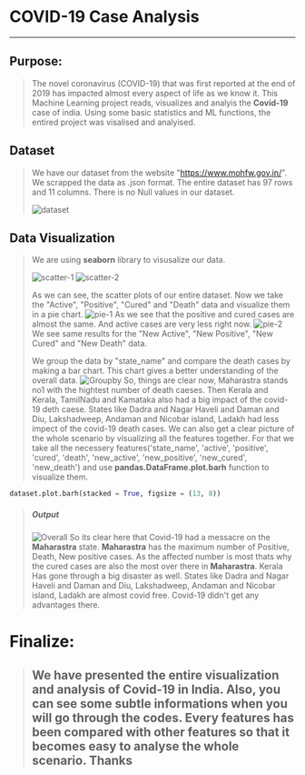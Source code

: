 # COVID-19 Case Analysis
---
## Purpose:
> The novel coronavirus (COVID-19) that was first reported at the end of 2019 has impacted almost every aspect of life as we know it. This Machine Learning project reads, visualizes and analyis the **Covid-19** case of india. Using some basic statistics and ML functions, the entired project was visalised and analyised.
## Dataset
> We have our dataset from the website "https://www.mohfw.gov.in/". We scrapped the data as .json format. The entire dataset has 97 rows and 11 columns.  There  is no Null values in our dataset.
> 
> ![dataset](https://user-images.githubusercontent.com/89790414/143030943-921ff707-9442-4a9c-a709-560f0065981f.PNG)
## Data Visualization
> We are using **seaborn** library to visusalize our data.
> 
> ![scatter-1](https://user-images.githubusercontent.com/89790414/143032197-cdd7399f-9302-4def-8feb-0b0494daea0c.PNG)
> ![scatter-2](https://user-images.githubusercontent.com/89790414/143032211-ced2ebd1-0e66-41e6-9a13-6ade86248aa8.PNG)
>
> As we can see, the scatter plots of our entire dataset.
>Now we take the "Active", "Positive", "Cured" and "Death" data and visualize them in a pie chart. 
> ![pie-1](https://user-images.githubusercontent.com/89790414/143033974-1fd2f336-4784-40cf-b2c8-8d2ebc5c63b6.PNG)
> As we see that the positive and cured cases are almost the same.  And active cases are very less right now.
> ![pie-2](https://user-images.githubusercontent.com/89790414/143034553-c9d56b25-a695-4173-9e89-8e46d071620d.PNG)
> We see same results for the "New Active", "New Positive", "New Cured" and "New Death" data.
>
> We group the data by "state_name" and compare the death cases by making a bar chart. This chart gives a better understanding of the overall data.
> ![Groupby](https://user-images.githubusercontent.com/89790414/143035002-acce7562-46cb-4b07-9a81-1f11566627d8.PNG)
> So, things are clear now, Maharastra stands no1 with the hightest number of death caeses. Then Kerala and Kerala, TamilNadu and Kamataka also had a big impact of the covid-19 deth caese. States like Dadra and Nagar Haveli and Daman and Diu, Lakshadweep, Andaman and Nicobar island, Ladakh had less impect of the covid-19 death cases.
> We can also get a clear picture of the  whole scenario by visualizing all the features together. For that we take all the necessery features('state_name', 'active', 'positive', 'cured', 'death', 'new_active', 'new_positive', 'new_cured', 'new_death') and use **pandas.DataFrame.plot.barh** function to visualize them.
```python
dataset.plot.barh(stacked = True, figsize = (13, 8))
```
> ##### Output
> ![Overall](https://user-images.githubusercontent.com/89790414/143038194-4204e37a-76f1-409e-9367-17d7c7665c7d.PNG)
> So  its clear here that Covid-19 had a messacre on the **Maharastra** state. **Maharastra** has the maximum number of Positive, Death, New positive cases. As the affected number is most thats why the cured cases are also the most over there in **Maharastra**. Kerala Has gone through a big disaster as well. States like Dadra and Nagar Haveli and Daman and Diu, Lakshadweep, Andaman and Nicobar island, Ladakh are almost covid free. Covid-19 didn't get any advantages there.
# Finalize:
> We have presented the entire visualization and analysis of Covid-19 in India. Also, you can see some subtle informations when you will go through the codes. Every features has been compared with other features so that it becomes easy to analyse the whole scenario. Thanks
> ---
